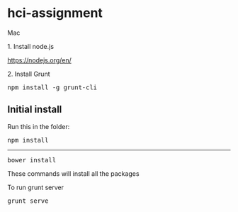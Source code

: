 # hci-assignment
<p>Mac</p>
<p>1. Install node.js</p>
<a href="https://nodejs.org/en/">https://nodejs.org/en/</a>

<p>2. Install Grunt</p>
<pre>npm install -g grunt-cli</pre>


<h2>Initial install</h2>
<p>Run this in the folder:</p>
<pre>npm install</pre>
<hr>
<pre>bower install</pre>
<p>These commands will install all the packages</p>

<p>To run grunt server</p>
<pre>grunt serve</pre>